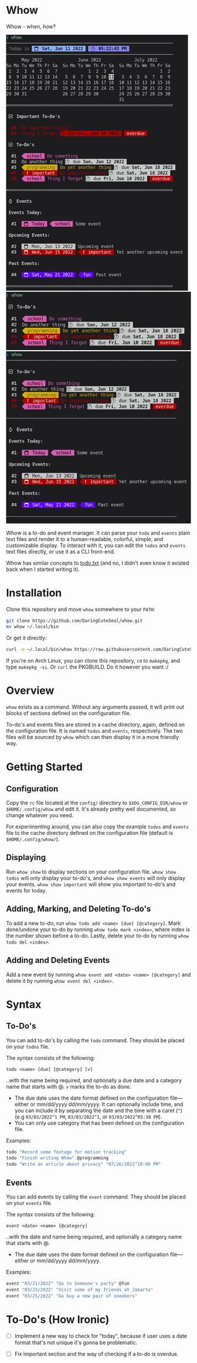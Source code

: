 # Whow

Whow - when, how?

![whow screenshot](img/1.png)
![whow screenshot](img/2.png)
![whow screenshot](img/3.png)

Whow is a to-do and event manager. It can parse your `todo` and `events` plain text files and render it to a human-readable, colorful, simple, and customizable display. To interact with it, you can edit the `todos` and `events` text files directly, or use it as a CLI front-end.

Whow has similar concepts to [todo.txt](https://github.com/todotxt/todo.txt-cli) (and no, I didn't even know it existed back when I started writing it).

# Installation

Clone this repository and move `whow` somewhere to your `PATH`:

```bash
git clone https://github.com/DaringCuteSeal/whow.git
mv whow ~/.local/bin
```

Or get it directly:

```bash
curl -o ~/.local/bin/whow https://raw.githubusercontent.com/DaringCuteSeal/whow/main/whow
```

If you're on Arch Linux, you can clone this repository, `cd` to `makepkg`, and type `makepkg -si`. Or `curl` the PKGBUILD. Do it however you want :/

# Overview

`whow` exists as a command. Without any arguments passed, it will print out blocks of sections defined on the configuration file.

To-do's and events files are stored in a cache directory, again, defined on the configuration file. It is named `todos` and `events`, respectively. The two files will be sourced by `whow` which can then display it in a more friendly way.



# Getting Started

## Configuration

Copy the `rc` file located at the `config/` directory to `$XDG_CONFIG_DIR/whow` or `$HOME/.config/whow` and edit it. It's already pretty well documented, so change whatever you need.

For experimenting around, you can also copy the example `todos` and `events` file to the cache directory defined on the configuration file (default is `$HOME/.config/whow/`).

## Displaying

Run `whow show` to display sections on your configuration file. `whow show todos` will only display your to-do's, and `whow show events` will only display your events. `whow show important` will show you important to-do's and events for today.

## Adding, Marking, and Deleting To-do's

To add a new to-do, run `whow todo add <name> [due] [@category]`.
Mark done/undone your to-do by running `whow todo mark <index>`, where index is the number shown before a to-do.
Lastly, delete your to-do by running `whow todo del <index>`.

## Adding and Deleting Events

Add a new event by running `whow event add <date> <name> [@category]` and delete it by running `whow event del <index>`.



# Syntax

## To-Do's

You can add to-do's by calling the `todo` command. They should be placed on your `todos` file.

The syntax consists of the following:

```
todo <name> [due] [@category] [v]
```

..with the name being required, and optionally a due date and a category name that starts with @. `v` marks the to-do as done.

- The due date uses the date format defined on the configuration file—either or mm/dd/yyyy dd/mm/yyyy. It can optionally include time, and you can include it by separating the date and the time with a caret (`^`) (e.g `03/03/2022^1 PM`, `03/03/2022^1`, or `03/03/2022^05:30 PM`).
- You can only use category that has been defined on the configuration file.

Examples:

```bash
todo "Record some footage for motion tracking"
todo "Finish writing Whow" @programming
todo "Write an article about privacy" "07/26/2022^10:00 PM"
```

## Events

You can add events by calling the `event` command. They should be placed on your `events` file.

The syntax consists of the following:
```
event <date> <name> [@category]
```

..with the date and name being required, and optionally a category name that starts with @.

- The due date uses the date format defined on the configuration file—either or mm/dd/yyyy dd/mm/yyyy.

Examples:

```bash
event "03/21/2022" "Go to Someone's party" @fun
event "03/23/2022" "Visit some of my friends at Jakarta"
event "03/25/2022" "Go buy a new pair of sneakers" 
```

# To-Do's (How Ironic)

- [ ] Implement a new way to check for "today", because if user uses a date format that's not unique it's gonna be problematic.
- [ ] Fix important section and the way of checking if a to-do is overdue.

